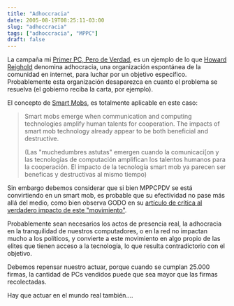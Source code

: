 ```yaml
---
title: "Adhoccracia"
date: 2005-08-19T08:25:11-03:00
slug: "adhoccracia"
tags: ["adhoccracia", "MPPC"]
draft: false
---
```


La campaña mi [Primer PC, Pero de Verdad](http://mppc.tardis.cl/), es un
ejemplo de lo que [Howard Reighold](http://www.rheingold.com/index.html)
denomina adhocracia, una organización espontánea de la comunidad en
internet, para luchar por un objetivo específico. Probablemente esta
organización desaparezca en cuanto el problema se resuelva (el gobierno
reciba la carta, por ejemplo).

El concepto de [Smart Mobs](http://www.smartmobs.com/), es totalmente
aplicable en este caso:

> Smart mobs emerge when communication and computing technologies
> amplify human talents for cooperation. The impacts of smart mob
> technology already appear to be both beneficial and destructive.
>
> (Las "muchedumbres astutas" emergen cuando la comunicaci\[on y las
> tecnologías de computación amplifican los talentos humanos para la
> cooperación. El impacto de la tecnología smart mob ya parecen ser
> beneficas y destructivas al mismo tiempo)

Sin embargo debemos considerar que si bien MPPCPDV se está convirtiendo
en un smart mob, es probable que su efectividad no pase más allá del
medio, como bien observa GODO en su [artículo de crítica al verdadero
impacto de este "movimiento"](http://godomuro.blogspot.com/2005/08/un-blog-anti-blog.html).

Probablemente sean necesarios los actos de presencia real, la adhocracia
en la tranquilidad de nuestros computadores, o en la red no impactan
mucho a los políticos, y convierte a este movimiento en algo propio de
las elites que tienen acceso a la tecnología, lo que resulta
contradictorio con el objetivo.

Debemos repensar nuestro actuar, porque cuando se cumplan 25.000 firmas,
la cantidad de PCs vendidos puede que sea mayor que las firmas
recolectadas.

Hay que actuar en el mundo real también\....
